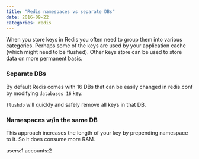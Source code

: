 ```yaml
---
title: "Redis namespaces vs separate DBs"
date: 2016-09-22
categories: redis
---
```


When you store keys in Redis you often need to group them into various categories.  Perhaps some of the keys are used by your application cache (which might need to be flushed).  Other keys store can be used to store data on more permanent basis.  


### Separate DBs

By default Redis comes with 16 DBs that can be easily changed in redis.conf by modifying `databases 16` key.  

`flushdb` will quickly and safely remove all keys in that DB.  


### Namespaces w/in the same DB

This approach increases the length of your key by prepending namespace to it.  So it does consume more RAM.  

users:1
accounts:2
